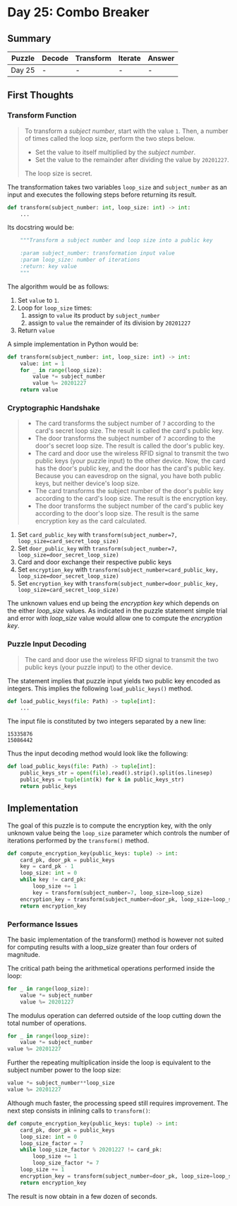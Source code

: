 # Day 25: Combo Breaker

## Summary

Puzzle | Decode | Transform | Iterate | Answer
--- | --- | --- | --- | ---
Day 25 | - | - | - | -

## First Thoughts

### Transform Function

> To transform a *subject number*, start with the value `1`. Then, a number of times called the loop size, perform the two steps below.
>
> * Set the value to itself multiplied by the *subject number*.
> * Set the value to the remainder after dividing the value by `20201227`.
>
> The loop size is secret.

The transformation takes two variables `loop_size` and `subject_number` as an input and executes the following steps before returning its result.

```python
def transform(subject_number: int, loop_size: int) -> int:
    ...
```

Its docstring would be:

```python
    """Transform a subject number and loop size into a public key

    :param subject_number: transformation input value
    :param loop_size: number of iterations
    :return: key value 
    """
```
The algorithm would be as follows:

1. Set `value` to `1`.
1. Loop for `loop_size` times:
    1. assign to `value` its product by `subject_number`
    1. assign to `value` the remainder of its division by `20201227`
1. Return `value`

A simple implementation in Python would be:

```python
def transform(subject_number: int, loop_size: int) -> int:
    value: int = 1
    for _ in range(loop_size):
        value *= subject_number
        value %= 20201227
    return value
```

### Cryptographic Handshake

> * The card transforms the subject number of `7` according to the card's secret loop size. The result is called the card's public key.
> * The door transforms the subject number of `7` according to the door's secret loop size. The result is called the door's public key.
> * The card and door use the wireless RFID signal to transmit the two public keys (your puzzle input) to the other device. Now, the card has the door's public key, and the door has the card's public key. Because you can eavesdrop on the signal, you have both public keys, but neither device's loop size.
> * The card transforms the subject number of the door's public key according to the card's loop size. The result is the encryption key.
> * The door transforms the subject number of the card's public key according to the door's loop size. The result is the same encryption key as the card calculated.

1. Set `card_public_key` with `transform(subject_number=7, loop_size=card_secret_loop_size)`
1. Set `door_public_key` with `transform(subject_number=7, loop_size=door_secret_loop_size)`
1. Card and door exchange their respective public keys
1. Set `encryption_key` with `transform(subject_number=card_public_key, loop_size=door_secret_loop_size)`
1. Set `encryption_key` with `transform(subject_number=door_public_key, loop_size=card_secret_loop_size)`

The unknown values end up being the *encryption key* which depends on the either *loop_size* values. As indicated in the puzzle statement simple trial and error with *loop_size* value would allow one to compute the *encryption key*.

### Puzzle Input Decoding

> The card and door use the wireless RFID signal to transmit the two public keys (your puzzle input) to the other device.

The statement implies that puzzle input yields two public key encoded as integers. This implies the following `load_public_keys()` method.

```python
def load_public_keys(file: Path) -> tuple[int]:
    ...
```

The input file is constituted by two integers separated by a new line:

```
15335876
15086442
``` 

Thus the input decoding method would look like the following:

```python
def load_public_keys(file: Path) -> tuple[int]:
    public_keys_str = open(file).read().strip().split(os.linesep)
    public_keys = tuple(int(k) for k in public_keys_str)
    return public_keys
```

## Implementation

The goal of this puzzle is to compute the encryption key, with the only unknown value being the `loop_size` parameter which controls the number of iterations performed by the `transform()` method.

```python
def compute_encryption_key(public_keys: tuple) -> int:
    card_pk, door_pk = public_keys
    key = card_pk - 1
    loop_size: int = 0
    while key != card_pk:
        loop_size += 1
        key = transform(subject_number=7, loop_size=loop_size)
    encryption_key = transform(subject_number=door_pk, loop_size=loop_size)
    return encryption_key
```

### Performance Issues

The basic implementation of the transform() method is however not suited for computing results with a loop_size greater than four orders of magnitude.

The critical path being the arithmetical operations performed inside the loop:

```python
for _ in range(loop_size):
    value *= subject_number
    value %= 20201227
```

The modulus operation can deferred outside of the loop cutting down the total number of operations.

```python
for _ in range(loop_size):
    value *= subject_number
value %= 20201227
```

Further the repeating multiplication inside the loop is equivalent to the subject number power to the loop size:

```python
value *= subject_number**loop_size
value %= 20201227
```

Although much faster, the processing speed still requires improvement. The next step consists in inlining calls to `transform()`:

```python
def compute_encryption_key(public_keys: tuple) -> int:
    card_pk, door_pk = public_keys
    loop_size: int = 0
    loop_size_factor = 7
    while loop_size_factor % 20201227 != card_pk:
        loop_size += 1
        loop_size_factor *= 7
    loop_size += 1
    encryption_key = transform(subject_number=door_pk, loop_size=loop_size)
    return encryption_key
```

The result is now obtain in a few dozen of seconds.

[python-collections-counter]: https://docs.python.org/3/library/collections.html#collections.Counter
[python-iterable-unpacking]: https://docs.python.org/3/tutorial/controlflow.html#unpacking-argument-lists
